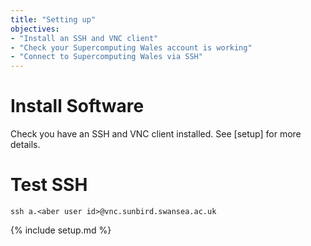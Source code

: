 ```yaml
---
title: "Setting up"
objectives:
- "Install an SSH and VNC client"
- "Check your Supercomputing Wales account is working"
- "Connect to Supercomputing Wales via SSH"
---
```


# Install Software

Check you have an SSH and VNC client installed. See [setup] for more details.

# Test SSH

`ssh a.<aber user id>@vnc.sunbird.swansea.ac.uk`

{% include setup.md %}
